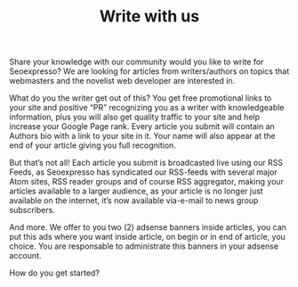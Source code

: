 ﻿---
title: Write with us
---

Share your knowledge with our community would you like to write for Seoexpresso? We are looking for articles from writers/authors on topics that webmasters and the novelist web developer are interested in.

What do you the writer get out of this? You get free promotional links to your site and positive “PR” recognizing you as a writer with knowledgeable information, plus you will also get quality traffic to your site and help increase your Google Page rank. Every article you submit will contain an Authors bio with a link to your site in it. Your name will also appear at the end of your article giving you full recognition.

But that’s not all! Each article you submit is broadcasted live using our RSS Feeds, as Seoexpresso has syndicated our RSS-feeds with several major Atom sites, RSS reader groups and of course RSS aggregator, making your articles available to a larger audience, as your article is no longer just available on the internet, it’s now available via-e-mail to news group subscribers.

And more. We offer to you two (2) adsense banners inside articles, you can put this ads where you want inside article, on begin or in end of article, you choice. You are responsable to administrate this banners in your adsense account.

How do you get started?